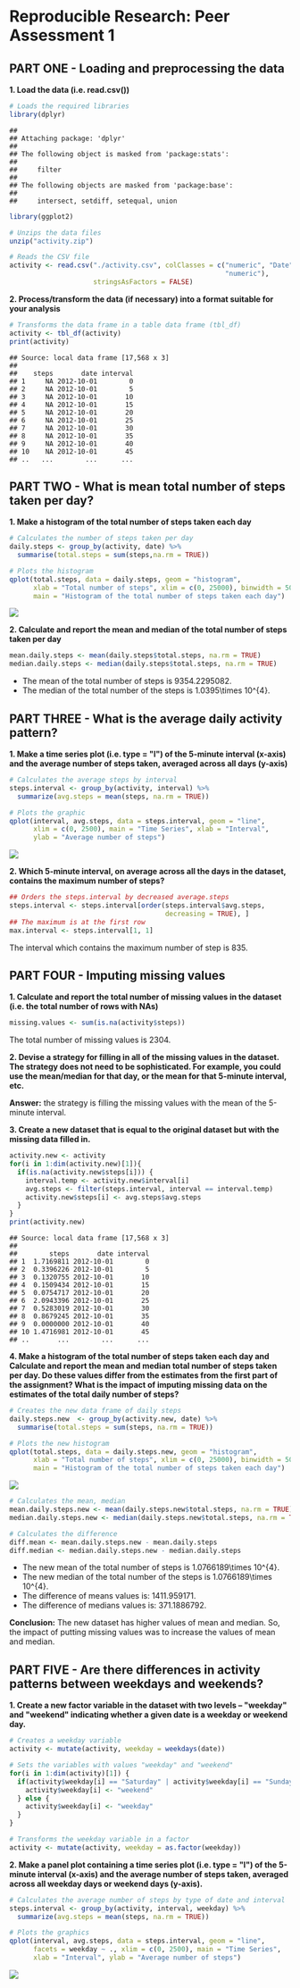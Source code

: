 # Reproducible Research: Peer Assessment 1
## PART ONE - Loading and preprocessing the data

**1. Load the data (i.e. read.csv())**

```r
# Loads the required libraries 
library(dplyr)
```

```
## 
## Attaching package: 'dplyr'
## 
## The following object is masked from 'package:stats':
## 
##     filter
## 
## The following objects are masked from 'package:base':
## 
##     intersect, setdiff, setequal, union
```

```r
library(ggplot2)

# Unzips the data files
unzip("activity.zip")

# Reads the CSV file
activity <- read.csv("./activity.csv", colClasses = c("numeric", "Date", 
                                                      "numeric"), 
                     stringsAsFactors = FALSE)
```

**2. Process/transform the data (if necessary) into a format suitable for your analysis**


```r
# Transforms the data frame in a table data frame (tbl_df)
activity <- tbl_df(activity)
print(activity)
```

```
## Source: local data frame [17,568 x 3]
## 
##    steps       date interval
## 1     NA 2012-10-01        0
## 2     NA 2012-10-01        5
## 3     NA 2012-10-01       10
## 4     NA 2012-10-01       15
## 5     NA 2012-10-01       20
## 6     NA 2012-10-01       25
## 7     NA 2012-10-01       30
## 8     NA 2012-10-01       35
## 9     NA 2012-10-01       40
## 10    NA 2012-10-01       45
## ..   ...        ...      ...
```

## PART TWO - What is mean total number of steps taken per day?

**1. Make a histogram of the total number of steps taken each day**

```r
# Calculates the number of steps taken per day
daily.steps <- group_by(activity, date) %>%
  summarise(total.steps = sum(steps,na.rm = TRUE))

# Plots the histogram
qplot(total.steps, data = daily.steps, geom = "histogram",   
      xlab = "Total number of steps", xlim = c(0, 25000), binwidth = 500, 
      main = "Histogram of the total number of steps taken each day")
```

![](PA1_template_files/figure-html/unnamed-chunk-3-1.png) 

**2. Calculate and report the mean and median of the total number of steps taken per day**

```r
mean.daily.steps <- mean(daily.steps$total.steps, na.rm = TRUE)
median.daily.steps <- median(daily.steps$total.steps, na.rm = TRUE)
```
* The mean of the total number of steps is 9354.2295082. 
* The median of the total number of the steps is 1.0395\times 10^{4}.


## PART THREE - What is the average daily activity pattern?

**1. Make a time series plot (i.e. type = "l") of the 5-minute interval (x-axis) and the average number of steps taken, averaged across all days (y-axis)**

```r
# Calculates the average steps by interval
steps.interval <- group_by(activity, interval) %>%
  summarize(avg.steps = mean(steps, na.rm = TRUE))

# Plots the graphic
qplot(interval, avg.steps, data = steps.interval, geom = "line", 
      xlim = c(0, 2500), main = "Time Series", xlab = "Interval", 
      ylab = "Average number of steps")
```

![](PA1_template_files/figure-html/unnamed-chunk-5-1.png) 

**2. Which 5-minute interval, on average across all the days in the dataset, contains the maximum number of steps?**

```r
## Orders the steps.interval by decreased average.steps 
steps.interval <- steps.interval[order(steps.interval$avg.steps, 
                                       decreasing = TRUE), ]
## The maximum is at the first row
max.interval <- steps.interval[1, 1]
```
The interval which contains the maximum number of step is 835.


## PART FOUR - Imputing missing values

**1. Calculate and report the total number of missing values in the dataset (i.e. the total number of rows with NAs)**

```r
missing.values <- sum(is.na(activity$steps))
```
The total number of missing values is 2304.

**2. Devise a strategy for filling in all of the missing values in the dataset. The strategy does not need to be sophisticated. For example, you could use the mean/median for that day, or the mean for that 5-minute interval, etc.**

**Answer:** the strategy is filling the missing values with the mean of the 5-minute interval.


**3. Create a new dataset that is equal to the original dataset but with the missing data filled in.**

```r
activity.new <- activity
for(i in 1:dim(activity.new)[1]){
  if(is.na(activity.new$steps[i])) {
    interval.temp <- activity.new$interval[i]
    avg.steps <- filter(steps.interval, interval == interval.temp)
    activity.new$steps[i] <- avg.steps$avg.steps
  }
}
print(activity.new)
```

```
## Source: local data frame [17,568 x 3]
## 
##        steps       date interval
## 1  1.7169811 2012-10-01        0
## 2  0.3396226 2012-10-01        5
## 3  0.1320755 2012-10-01       10
## 4  0.1509434 2012-10-01       15
## 5  0.0754717 2012-10-01       20
## 6  2.0943396 2012-10-01       25
## 7  0.5283019 2012-10-01       30
## 8  0.8679245 2012-10-01       35
## 9  0.0000000 2012-10-01       40
## 10 1.4716981 2012-10-01       45
## ..       ...        ...      ...
```

**4. Make a histogram of the total number of steps taken each day and Calculate and report the mean and median total number of steps taken per day. Do these values differ from the estimates from the first part of the assignment? What is the impact of imputing missing data on the estimates of the total daily number of steps?**

```r
# Creates the new data frame of daily steps
daily.steps.new  <- group_by(activity.new, date) %>%
  summarise(total.steps = sum(steps, na.rm = TRUE))

# Plots the new histogram
qplot(total.steps, data = daily.steps.new, geom = "histogram",   
      xlab = "Total number of steps", xlim = c(0, 25000), binwidth = 500,
      main = "Histogram of the total number of steps taken each day")
```

![](PA1_template_files/figure-html/unnamed-chunk-9-1.png) 

```r
# Calculates the mean, median
mean.daily.steps.new <- mean(daily.steps.new$total.steps, na.rm = TRUE)
median.daily.steps.new <- median(daily.steps.new$total.steps, na.rm = TRUE)

# Calculates the difference
diff.mean <- mean.daily.steps.new - mean.daily.steps
diff.median <- median.daily.steps.new - median.daily.steps
```
* The new mean of the total number of steps is 1.0766189\times 10^{4}. 
* The new median of the total number of the steps is 1.0766189\times 10^{4}.
* The difference of means values is: 1411.959171.
* The difference of medians values is: 371.1886792.

**Conclusion:**
The new dataset has higher values of mean and median. So, the impact of putting missing values was to increase the values of mean and median.

## PART FIVE - Are there differences in activity patterns between weekdays and weekends?

**1. Create a new factor variable in the dataset with two levels – "weekday" and "weekend" indicating whether a given date is a weekday or weekend day.**

```r
# Creates a weekday variable
activity <- mutate(activity, weekday = weekdays(date))

# Sets the variables with values "weekday" and "weekend" 
for(i in 1:dim(activity)[1]) {
  if(activity$weekday[i] == "Saturday" | activity$weekday[i] == "Sunday") {
    activity$weekday[i] <- "weekend" 
  } else {
    activity$weekday[i] <- "weekday"
  }
}

# Transforms the weekday variable in a factor
activity <- mutate(activity, weekday = as.factor(weekday))
```

**2. Make a panel plot containing a time series plot (i.e. type = "l") of the 5-minute interval (x-axis) and the average number of steps taken, averaged across all weekday days or weekend days (y-axis).**

```r
# Calculates the average number of steps by type of date and interval
steps.interval <- group_by(activity, interval, weekday) %>%
  summarize(avg.steps = mean(steps, na.rm = TRUE))

# Plots the graphics
qplot(interval, avg.steps, data = steps.interval, geom = "line", 
      facets = weekday ~ ., xlim = c(0, 2500), main = "Time Series", 
      xlab = "Interval", ylab = "Average number of steps")
```

![](PA1_template_files/figure-html/unnamed-chunk-11-1.png) 
